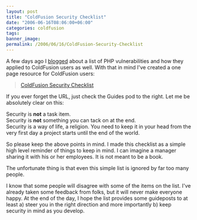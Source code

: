 ```yaml
---
layout: post
title: "ColdFusion Security Checklist"
date: "2006-06-16T08:06:00+06:00"
categories: coldfusion 
tags: 
banner_image: 
permalink: /2006/06/16/ColdFusion-Security-Checklist
---
```


A few days ago I <a href="http://ray.camdenfamily.com/index.cfm/2006/6/14/Top-10-PHP-Vulnerbalities">blogged</a> about a list of PHP vulnerabilities and how they applied to ColdFusion users as well. With that in mind I've created a one page resource for ColdFusion users:

<blockquote>
<a href="http://ray.camdenfamily.com/coldfusionsecuritychecklist.cfm">ColdFusion Security Checklist</a>
</blockquote>

If you ever forget the URL, just check the Guides pod to the right. Let me be absolutely clear on this:

Security is <b>not</b> a task item.<br>
Security is <b>not</b> something you can tack on at the end.<br>
Security is a way of life, a religion. You need to keep it in your head from the very first day a project starts until the end of the world.

So please keep the above points in mind. I made this checklist as a simple high level reminder of things to keep in mind. I can imagine a manager sharing it with his or her employees. It is not meant to be a book. 

The unfortunate thing is that even this simple list is ignored by far too many people. 

I know that some people will disagree with some of the items on the list. I've already taken some feedback from folks, but it will never make everyone happy. At the end of the day, I hope the list provides some guideposts to at least a) steer you in the right direction and more importantly b) keep security in mind as you develop.